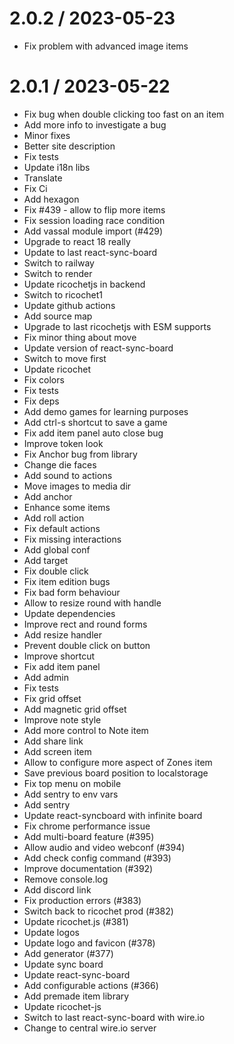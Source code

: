 
2.0.2 / 2023-05-23
==================

  * Fix problem with advanced image items

2.0.1 / 2023-05-22
==================

  * Fix bug when double clicking too fast on an item
  * Add more info to investigate a bug
  * Minor fixes
  * Better site description
  * Fix tests
  * Update i18n libs
  * Translate
  * Fix Ci
  * Add hexagon
  * Fix #439 - allow to flip more items
  * Fix session loading race condition
  * Add vassal module import (#429)
  * Upgrade to react 18 really
  * Update to last react-sync-board
  * Switch to railway
  * Switch to render
  * Update ricochetjs in backend
  * Switch to ricochet1
  * Update github actions
  * Add source map
  * Upgrade to last ricochetjs with ESM supports
  * Fix minor thing about move
  * Update version of react-sync-board
  * Switch to move first
  * Update ricochet
  * Fix colors
  * Fix tests
  * Fix deps
  * Add demo games for learning purposes
  * Add ctrl-s shortcut to save a game
  * Fix add item panel auto close bug
  * Improve token look
  * Fix Anchor bug from library
  * Change die faces
  * Add sound to actions
  * Move images to media dir
  * Add anchor
  * Enhance some items
  * Add roll action
  * Fix default actions
  * Fix missing interactions
  * Add global conf
  * Add target
  * Fix double click
  * Fix item edition bugs
  * Fix bad form behaviour
  * Allow to resize round with handle
  * Update dependencies
  * Improve rect and round forms
  * Add resize handler
  * Prevent double click on button
  * Improve shortcut
  * Fix add item panel
  * Add admin
  * Fix tests
  * Fix grid offset
  * Add magnetic grid offset
  * Improve note style
  * Add more control to Note item
  * Add share link
  * Add screen item
  * Allow to configure more aspect of Zones item
  * Save previous board position to localstorage
  * Fix top menu on mobile
  * Add sentry to env vars
  * Add sentry
  * Update react-syncboard with infinite board
  * Fix chrome performance issue
  * Add multi-board feature (#395)
  * Allow audio and video webconf (#394)
  * Add check config command (#393)
  * Improve documentation (#392)
  * Remove console.log
  * Add discord link
  * Fix production errors (#383)
  * Switch back to ricochet prod (#382)
  * Update ricochet.js (#381)
  * Update logos
  * Update logo and favicon (#378)
  * Add generator (#377)
  * Update sync board
  * Update react-sync-board
  * Add configurable actions (#366)
  * Add premade item library
  * Update ricochet-js
  * Switch to last react-sync-board with wire.io
  * Change to central wire.io server
